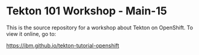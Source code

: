 # Tekton 101 Workshop - Main-15

This is the source repository for a workshop about Tekton on OpenShift. To view it online, go to:

<https://ibm.github.io/tekton-tutorial-openshift>
